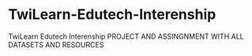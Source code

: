 # TwiLearn-Edutech-Interenship
TwiLearn Edutech Interenship
PROJECT AND ASSINGNMENT WITH ALL DATASETS AND RESOURCES 
